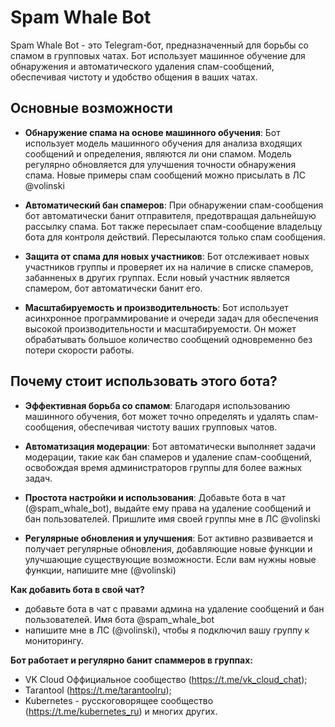 # Spam Whale Bot

Spam Whale Bot - это Telegram-бот, предназначенный для борьбы со спамом в групповых чатах. Бот использует машинное обучение для обнаружения и автоматического удаления спам-сообщений, обеспечивая чистоту и удобство общения в ваших чатах.

## Основные возможности

- **Обнаружение спама на основе машинного обучения**: Бот использует модель машинного обучения для анализа входящих сообщений и определения, являются ли они спамом. Модель регулярно обновляется для улучшения точности обнаружения спама. Новые примеры спам сообщений можно присылать в ЛС @volinski

- **Автоматический бан спамеров**: При обнаружении спам-сообщения бот автоматически банит отправителя, предотвращая дальнейшую рассылку спама. Бот также пересылает спам-сообщение владельцу бота для контроля действий. Пересылаются только спам сообщения.

- **Защита от спама для новых участников**: Бот отслеживает новых участников группы и проверяет их на наличие в списке спамеров, забанненых в других группах. Если новый участник является спамером, бот автоматически банит его.

- **Масштабируемость и производительность**: Бот использует асинхронное программирование и очереди задач для обеспечения высокой производительности и масштабируемости. Он может обрабатывать большое количество сообщений одновременно без потери скорости работы.

## Почему стоит использовать этого бота?

- **Эффективная борьба со спамом**: Благодаря использованию машинного обучения, бот может точно определять и удалять спам-сообщения, обеспечивая чистоту ваших групповых чатов.

- **Автоматизация модерации**: Бот автоматически выполняет задачи модерации, такие как бан спамеров и удаление спам-сообщений, освобождая время администраторов группы для более важных задач.

- **Простота настройки и использования**: Добавьте бота в чат (@spam_whale_bot), выдайте ему права на удаление сообщений и бан пользователей. Пришлите имя своей группы мне в ЛС @volinski

- **Регулярные обновления и улучшения**: Бот активно развивается и получает регулярные обновления, добавляющие новые функции и улучшающие существующие возможности. Если вам нужны новые функции, напишите мне (@volinski)

**Как добавить бота в свой чат?**  
- добавьте бота в чат с правами админа на удаление сообщений и бан пользователей. Имя бота @spam_whale_bot
- напишите мне в ЛС (@volinski), чтобы я подключил вашу группу к мониторингу. 


**Бот работает и регулярно банит спаммеров в группах:** 
- VK Cloud Оффициальное сообщество (https://t.me/vk_cloud_chat);
- Tarantool (https://t.me/tarantoolru);
- Kubernetes - русскоговорящее сообщество (https://t.me/kubernetes_ru) и многих других.
